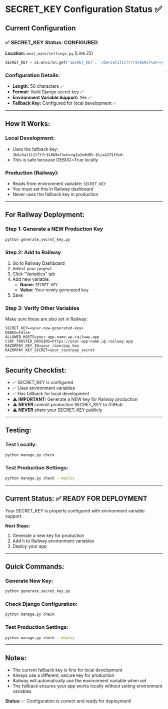 # SECRET_KEY Configuration Status ✅

## Current Configuration

### ✅ SECRET_KEY Status: **CONFIGURED**

**Location:** `meal_mate/settings.py` (Line 25)

```python
SECRET_KEY = os.environ.get('SECRET_KEY', '3b$=5at1t1t7t7r$t8&9ol%uh==g$u2e#d8%-$%jx&37$f9z#-')
```

### Configuration Details:

- **Length:** 50 characters ✅
- **Format:** Valid Django secret key ✅
- **Environment Variable Support:** Yes ✅
- **Fallback Key:** Configured for local development ✅

---

## How It Works:

### Local Development:
- Uses the fallback key: `3b$=5at1t1t7t7r$t8&9ol%uh==g$u2e#d8%-$%jx&37$f9z#-`
- This is safe because DEBUG=True locally

### Production (Railway):
- Reads from environment variable: `SECRET_KEY`
- You must set this in Railway dashboard
- Never uses the fallback key in production

---

## For Railway Deployment:

### Step 1: Generate a NEW Production Key
```bash
python generate_secret_key.py
```

### Step 2: Add to Railway
1. Go to Railway Dashboard
2. Select your project
3. Click "Variables" tab
4. Add new variable:
   - **Name:** `SECRET_KEY`
   - **Value:** Your newly generated key
5. Save

### Step 3: Verify Other Variables
Make sure these are also set in Railway:

```
SECRET_KEY=<your-new-generated-key>
DEBUG=False
ALLOWED_HOSTS=your-app-name.up.railway.app
CSRF_TRUSTED_ORIGINS=https://your-app-name.up.railway.app
RAZORPAY_KEY_ID=your_razorpay_key
RAZORPAY_KEY_SECRET=your_razorpay_secret
```

---

## Security Checklist:

- ✅ SECRET_KEY is configured
- ✅ Uses environment variables
- ✅ Has fallback for local development
- ⚠️ **IMPORTANT:** Generate a NEW key for Railway production
- ⚠️ **NEVER** commit production SECRET_KEY to GitHub
- ⚠️ **NEVER** share your SECRET_KEY publicly

---

## Testing:

### Test Locally:
```bash
python manage.py check
```

### Test Production Settings:
```bash
python manage.py check --deploy
```

---

## Current Status: ✅ READY FOR DEPLOYMENT

Your SECRET_KEY is properly configured with environment variable support. 

**Next Steps:**
1. Generate a new key for production
2. Add it to Railway environment variables
3. Deploy your app

---

## Quick Commands:

### Generate New Key:
```bash
python generate_secret_key.py
```

### Check Django Configuration:
```bash
python manage.py check
```

### Test Production Settings:
```bash
python manage.py check --deploy
```

---

## Notes:

- The current fallback key is fine for local development
- Always use a different, secure key for production
- Railway will automatically use the environment variable when set
- The fallback ensures your app works locally without setting environment variables

**Status:** ✅ Configuration is correct and ready for deployment!
